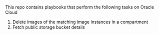 This repo contains playbooks that perform the following tasks on Oracle Cloud
1. Delete images of the matching image instances in a compartment
2. Fetch public storage bucket details
